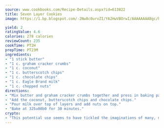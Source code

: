 ```yaml
---
source: www.cookbooks.com/Recipe-Details.aspx?id=613822
title: Seven Layer Cookies
image: https://1.bp.blogspot.com/-2Nw8c0urvZI/YA2HwVBOrwI/AAAAAAAABgc/hcoCuYbLRGghREWYfHLERS8jzKEXzVPXwCLcBGAsYHQ/s154/14.png

yield: 2
ratingValue: 4.6
calories: 278 calories
reviewCount: 235
cookTime: PT2H
prepTime: PT23M
ingredients:
- "1 stick butter"
- "1 c. graham cracker crumbs"
- "1 c. coconut"
- "1 c. butterscotch chips"
- "1 c. chocolate chips"
- "1 c. Eagle Brand milk"
- "1 c. chopped nuts"
directions:
- "Mix butter and graham cracker crumbs together and press in baking pan."
- "Add the coconut, butterscotch chips and chocolate chips."
- "Pour milk over top of layers and add nuts on top."
- "Bake at 325u00b0 for 30 minutes."
crypto:
- "This potential use seems to have tickled the imaginations of many, many bitcoin fanciers."
---
```

